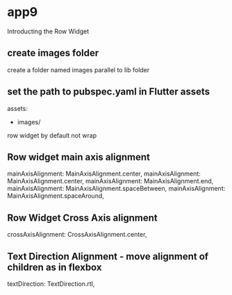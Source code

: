 # app9

Introducting the Row Widget

## create images folder 
create a folder named images parallel to lib folder

## set the path to pubspec.yaml in Flutter assets

assets:
- images/

row widget by default not wrap
## Row widget main axis alignment
mainAxisAlignment: MainAxisAlignment.center,
mainAxisAlignment: MainAxisAlignment.center,
mainAxisAlignment: MainAxisAlignment.end,
mainAxisAlignment: MainAxisAlignment.spaceBetween,
mainAxisAlignment: MainAxisAlignment.spaceAround,

## Row Widget Cross Axis alignment
crossAxisAlignment: CrossAxisAlignment.center,

## Text Direction Alignment - move alignment of children as in flexbox
textDirection: TextDirection.rtl,


